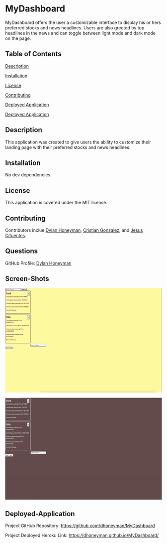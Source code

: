 # MyDashboard

MyDashboard offers the user a customizable interface to display his or hers preferred stocks and news headlines. Users are also greeted by top headlines in the news and can toggle between light mode and dark mode on the page.

## Table of Contents
<a href="#description">Description</a>

<a href="#installation">Installation</a>

<a href="#license">License</a>

<a href="#contributing">Contributing</a>

<a href="#Screen-Shots">Deployed Application</a>

<a href="#Deployed-Application">Deployed Application</a>

## Description
This application was created to give users the ability to customize their landing page with their preferred stocks and news headlines.

## Installation
No dev dependencies.

## License
This application is covered under the MIT license.

## Contributing
Contributors inclue <a href="https://github.com/dhoneyman">Dylan Honeyman</a>, <a href='https://github.com/Y0ungyG0nz98'>Cristian Gonzalez</a>, and <a href='https://github.com/clflalo'>Jesus Cifuentes</a>.

## Questions
GitHub Profile: <a href="https://github.com/dhoneyman">Dylan Honeyman</a>

## Screen-Shots

![screen shot displaying stocks](./assets/images/ss1.png)

![screen shot displaying stocks](./assets/images/ss2.png)

## Deployed-Application

Project GitHub Repository: https://github.com/dhoneyman/MyDashboard

Project Deployed Heroku Link: https://dhoneyman.github.io/MyDashboard/